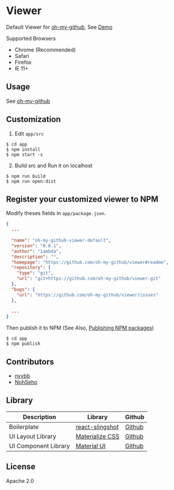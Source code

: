 # Viewer

Default Viewer for [oh-my-github](https://github.com/oh-my-github/oh-my-github), See [Demo](http://1ambda.github.io/oh-my-github)

Supported Browsers

- Chrome (Recommended)
- Safari
- Firefox
- IE 11+

## Usage

See [oh-my-github](https://github.com/oh-my-github/oh-my-github)

## Customization

1. Edit `app/src`

```
$ cd app
$ npm install
$ npm start -s
```

2. Build src and Run it on localhost

```
$ npm run build
$ npm run open:dist
```

## Register your customized viewer to NPM

Modify theses fields in `app/package.json`.
 
```json
{
  ...
  
  "name": "oh-my-github-viewer-default",
  "version": "0.0.1",
  "author": "1ambda",
  "description": "",
  "homepage": "https://github.com/oh-my-github/viewer#readme",
  "repository": {
    "type": "git",
    "url": "git+https://github.com/oh-my-github/viewer.git"
  },
  "bugs": {
    "url": "https://github.com/oh-my-github/viewer/issues"
  },
  
  ...
}
```

Then publish it to NPM (See Also, [Publishing NPM packages](https://docs.npmjs.com/getting-started/publishing-npm-packages))

```
$ cd app
$ npm publish
```

## Contributors

- [nyybb](https://github.com/nyybb)
- [NohSeho](https://github.com/NohSeho)

## Library

| **Description** | **Library** | **Github**|
|----------|------|------|
| Boilerplate | [react-slingshot](https://github.com/coryhouse/react-slingshot) | [Github](https://github.com/coryhouse/react-slingshot)  |
| UI Layout Library | [Materialize CSS](http://materializecss.com/) | [Github](https://github.com/Dogfalo/materialize) |
| UI Component Library | [Material UI](http://www.material-ui.com/) | [Github](https://github.com/callemall/material-ui) |

## License

Apache 2.0

